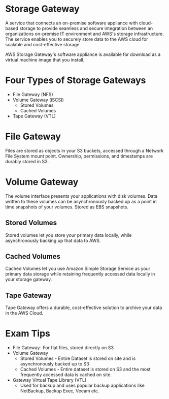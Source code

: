 # Storage Gateway
A service that connects an on-premise software appliance with cloud-based storage to provide seamless and secure integration between an organizations on-premise IT environment and AWS's storage infrastructure. The service enables you to securely store data to the AWS cloud for scalable and cost-effective storage.

AWS Storage Gateway's software appliance is available for download as a virtual machine image that you install.

# Four Types of Storage Gateways
* File Gateway (NFS)
* Volume Gateway (iSCSI)
    * Stored Volumes
    * Cached Volumes
* Tape Gateway (VTL)

# File Gateway
Files are stored as objects in your S3 buckets, accessed through a Network File System mount point. Ownership, permissions, and timestamps are durably stored in S3. 

# Volume Gateway
The volume interface presents your applications with disk volumes.
Data written to these volumes can be asynchronously backed up as a point in time snapshots of your volumes. Stored as EBS snapshots.

## Stored Volumes
Stored volumes let you store your primary data locally, while asynchronously backing up that data to AWS. 

## Cached Volumes
Cached Volumes let you use Amazon Simple Storage Service as your primary data storage while retaining frequently accessed data locally in your storage gateway.

## Tape Gateway
Tape Gateway offers a durable, cost-effective solution to archive your data in the AWS Cloud.

# Exam Tips
* File Gateway- For flat files, stored directly on S3
* Volume Gateway
    * Stored Volumes - Entire Dataset is stored on site and is asynchronously backed up to S3
    * Cached Volumes - Entire dataset is stored on S3 and the most frequently accessed data is cached on site.
* Gateway Virtual Tape Library (VTL)
    * Used for backup and uses popular backup applications like NetBackup, Backup Exec, Veeam etc.